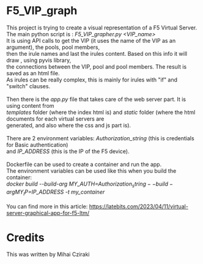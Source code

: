 # F5_VIP_graph

This project is trying to create a visual representation of a F5 Virtual Server.
<br>The main python script is : *F5_VIP_grapher.py  <VIP_name>*
<br>It is using API calls to get the VIP (it uses the name of the VIP as an argument), the pools, pool members,
<br>then the irule names and last the irules content. Based on this info it will draw , using pyvis library,
<br>the connections between the VIP, pool and pool members. The result is saved as an html file.
<br>As irules can be really complex, this is mainly for irules with "if" and "switch" clauses.
<br>
<br>Then there is the *app.py* file that takes care of the web server part. It is using content from 
<br>*templates* folder (where the index html is) and *static* folder (where the html documents for each virtual servers are 
<br>generated, and also where the css and js part is).
<br>
<br>There are 2 environment variables:  *Authorization_string* (this is credentials for Basic authentication) 
<br>and *IP_ADDRESS* (this is the IP of the F5 device).
<br>
<br>Dockerfile can be used to create a container and run the app.
<br>The environment variables can be used like this when you build the container: 
<br>*docker build --build-arg MY_AUTH=$Authorization_string --build-arg MY_IP=$IP_ADDRESS  -t my_container*
<br>
<br> You can find more in this article: https://latebits.com/2023/04/11/virtual-server-graphical-app-for-f5-ltm/
<br>

# Credits
This was written by Mihai Cziraki
